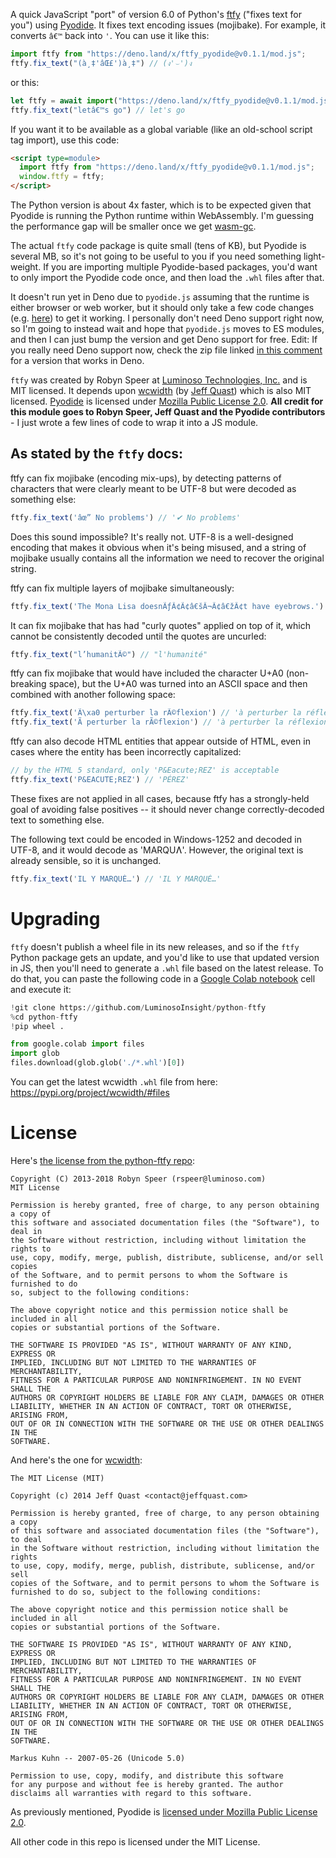 A quick JavaScript "port" of version 6.0 of Python's [ftfy](https://pypi.org/project/ftfy/) ("fixes text for you") using [Pyodide](https://github.com/pyodide/pyodide). It fixes text encoding issues (mojibake). For example, it converts `â€™` back into `'`. You can use it like this:

```js
import ftfy from "https://deno.land/x/ftfy_pyodide@v0.1.1/mod.js";
ftfy.fix_text("(à¸‡'âŒ£')à¸‡") // (ง'⌣')ง
```
or this:
```js
let ftfy = await import("https://deno.land/x/ftfy_pyodide@v0.1.1/mod.js").then(m => m.default);
ftfy.fix_text("letâ€™s go") // let's go
```

If you want it to be available as a global variable (like an old-school script tag import), use this code:
```html
<script type=module>
  import ftfy from "https://deno.land/x/ftfy_pyodide@v0.1.1/mod.js";
  window.ftfy = ftfy;
</script>
```

The Python version is about 4x faster, which is to be expected given that Pyodide is running the Python runtime within WebAssembly. I'm guessing the performance gap will be smaller once we get [wasm-gc](https://github.com/WebAssembly/gc).

The actual `ftfy` code package is quite small (tens of KB), but Pyodide is several MB, so it's not going to be useful to you if you need something light-weight. If you are importing multiple Pyodide-based packages, you'd want to only import the Pyodide code once, and then load the `.whl` files after that.

It doesn't run yet in Deno due to `pyodide.js` assuming that the runtime is either browser or web worker, but it should only take a few code changes (e.g. [here](https://github.com/pyodide/pyodide/blob/093c0dd18ddcefa4cc1bce5f404f4cec2444ef9d/src/pyodide.js#L58-L73)) to get it working. I personally don't need Deno support right now, so I'm going to instead wait and hope that `pyodide.js` moves to ES modules, and then I can just bump the version and get Deno support for free. Edit: If you really need Deno support now, check the zip file linked [in this comment](https://github.com/pyodide/pyodide/issues/1477#issuecomment-821947103) for a version that works in Deno.

`ftfy` was created by Robyn Speer at [Luminoso Technologies, Inc.](LuminosoInsight) and is MIT licensed. It depends upon [wcwidth](https://github.com/jquast/wcwidth) (by [Jeff Quast](https://github.com/jquast)) which is also MIT licensed. [Pyodide](https://github.com/pyodide/pyodide) is licensed under [Mozilla Public License 2.0](https://choosealicense.com/licenses/mpl-2.0/). **All credit for this module goes to Robyn Speer, Jeff Quast and the Pyodide contributors** - I just wrote a few lines of code to wrap it into a JS module.

## As stated by the `ftfy` docs:

ftfy can fix mojibake (encoding mix-ups), by detecting patterns of characters that were clearly meant to be UTF-8 but were decoded as something else:

```js
ftfy.fix_text('âœ” No problems') // '✔ No problems'
```
Does this sound impossible? It's really not. UTF-8 is a well-designed encoding that makes it obvious when it's being misused, and a string of mojibake usually contains all the information we need to recover the original string.

ftfy can fix multiple layers of mojibake simultaneously:

```js
ftfy.fix_text('The Mona Lisa doesnÃƒÂ¢Ã¢â€šÂ¬Ã¢â€žÂ¢t have eyebrows.') // 'The Mona Lisa doesn't have eyebrows.'
```

It can fix mojibake that has had "curly quotes" applied on top of it, which cannot be consistently decoded until the quotes are uncurled:

```js
ftfy.fix_text("l’humanitÃ©") // "l'humanité"
```

ftfy can fix mojibake that would have included the character U+A0 (non-breaking space), but the U+A0 was turned into an ASCII space and then combined with another following space:

```js
ftfy.fix_text('Ã\xa0 perturber la rÃ©flexion') // 'à perturber la réflexion'
ftfy.fix_text('Ã perturber la rÃ©flexion') // 'à perturber la réflexion'
```

ftfy can also decode HTML entities that appear outside of HTML, even in cases where the entity has been incorrectly capitalized:

```js
// by the HTML 5 standard, only 'P&Eacute;REZ' is acceptable
ftfy.fix_text('P&EACUTE;REZ') // 'PÉREZ'
```

These fixes are not applied in all cases, because ftfy has a strongly-held goal of avoiding false positives -- it should never change correctly-decoded text to something else.

The following text could be encoded in Windows-1252 and decoded in UTF-8, and it would decode as 'MARQUɅ'. However, the original text is already sensible, so it is unchanged.

```js
ftfy.fix_text('IL Y MARQUÉ…') // 'IL Y MARQUÉ…'
```

# Upgrading

`ftfy` doesn't publish a wheel file in its new releases, and so if the `ftfy` Python package gets an update, and you'd like to use that updated version in JS, then you'll need to generate a `.whl` file based on the latest release. To do that, you can paste the following code in a [Google Colab notebook](https://colab.research.google.com/) cell and execute it:

```python
!git clone https://github.com/LuminosoInsight/python-ftfy
%cd python-ftfy
!pip wheel .

from google.colab import files
import glob
files.download(glob.glob('./*.whl')[0])
```

You can get the latest wcwidth `.whl` file from here: https://pypi.org/project/wcwidth/#files


# License

Here's [the license from the python-ftfy repo](https://github.com/LuminosoInsight/python-ftfy/blob/master/LICENSE.txt):

```
Copyright (C) 2013-2018 Robyn Speer (rspeer@luminoso.com)
MIT License

Permission is hereby granted, free of charge, to any person obtaining a copy of
this software and associated documentation files (the "Software"), to deal in
the Software without restriction, including without limitation the rights to
use, copy, modify, merge, publish, distribute, sublicense, and/or sell copies
of the Software, and to permit persons to whom the Software is furnished to do
so, subject to the following conditions:

The above copyright notice and this permission notice shall be included in all
copies or substantial portions of the Software.

THE SOFTWARE IS PROVIDED "AS IS", WITHOUT WARRANTY OF ANY KIND, EXPRESS OR
IMPLIED, INCLUDING BUT NOT LIMITED TO THE WARRANTIES OF MERCHANTABILITY,
FITNESS FOR A PARTICULAR PURPOSE AND NONINFRINGEMENT. IN NO EVENT SHALL THE
AUTHORS OR COPYRIGHT HOLDERS BE LIABLE FOR ANY CLAIM, DAMAGES OR OTHER
LIABILITY, WHETHER IN AN ACTION OF CONTRACT, TORT OR OTHERWISE, ARISING FROM,
OUT OF OR IN CONNECTION WITH THE SOFTWARE OR THE USE OR OTHER DEALINGS IN THE
SOFTWARE.
```

And here's the one for [wcwidth](https://github.com/jquast/wcwidth/blob/master/LICENSE):

```
The MIT License (MIT)

Copyright (c) 2014 Jeff Quast <contact@jeffquast.com>

Permission is hereby granted, free of charge, to any person obtaining a copy
of this software and associated documentation files (the "Software"), to deal
in the Software without restriction, including without limitation the rights
to use, copy, modify, merge, publish, distribute, sublicense, and/or sell
copies of the Software, and to permit persons to whom the Software is
furnished to do so, subject to the following conditions:

The above copyright notice and this permission notice shall be included in all
copies or substantial portions of the Software.

THE SOFTWARE IS PROVIDED "AS IS", WITHOUT WARRANTY OF ANY KIND, EXPRESS OR
IMPLIED, INCLUDING BUT NOT LIMITED TO THE WARRANTIES OF MERCHANTABILITY,
FITNESS FOR A PARTICULAR PURPOSE AND NONINFRINGEMENT. IN NO EVENT SHALL THE
AUTHORS OR COPYRIGHT HOLDERS BE LIABLE FOR ANY CLAIM, DAMAGES OR OTHER
LIABILITY, WHETHER IN AN ACTION OF CONTRACT, TORT OR OTHERWISE, ARISING FROM,
OUT OF OR IN CONNECTION WITH THE SOFTWARE OR THE USE OR OTHER DEALINGS IN THE
SOFTWARE.

Markus Kuhn -- 2007-05-26 (Unicode 5.0)

Permission to use, copy, modify, and distribute this software
for any purpose and without fee is hereby granted. The author
disclaims all warranties with regard to this software.
```

As previously mentioned, Pyodide is [licensed under Mozilla Public License 2.0](https://github.com/pyodide/pyodide/blob/master/LICENSE).

All other code in this repo is licensed under the MIT License.
